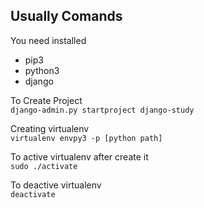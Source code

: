 ## Usually Comands 

You need installed

- pip3
- python3
- django

To Create Project \
```django-admin.py startproject django-study```

Creating virtualenv \
```virtualenv envpy3 -p [python path]```

To active virtualenv after create it \
```sudo ./activate```

To deactive virtualenv \
```deactivate```

